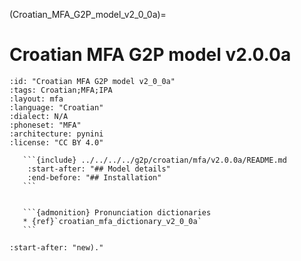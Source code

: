 
(Croatian_MFA_G2P_model_v2_0_0a)=
# Croatian MFA G2P model v2.0.0a

``````{g2p} Croatian MFA G2P model v2.0.0a
:id: "Croatian MFA G2P model v2_0_0a"
:tags: Croatian;MFA;IPA
:layout: mfa
:language: "Croatian"
:dialect: N/A
:phoneset: "MFA"
:architecture: pynini
:license: "CC BY 4.0"

   ```{include} ../../../../g2p/croatian/mfa/v2.0.0a/README.md
    :start-after: "## Model details"
    :end-before: "## Installation"
   ```


   ```{admonition} Pronunciation dictionaries
   * {ref}`croatian_mfa_dictionary_v2_0_0a`
   ```
``````

```{include} ../../../../g2p/croatian/mfa/v2.0.0a/README.md
:start-after: "new)."
```
